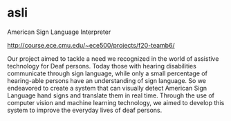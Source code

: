 # asli
American Sign Language Interpreter

http://course.ece.cmu.edu/~ece500/projects/f20-teamb6/

Our project aimed to tackle a need we recognized in the world of assistive technology for Deaf persons. Today those with hearing disabilities communicate through sign language, while only a small percentage of hearing-able persons have an understanding of sign language. So we endeavored to create a system that can visually detect American Sign Language hand signs and translate them in real time. Through the use of computer vision and machine learning technology, we aimed to develop this system to improve the everyday lives of deaf persons.


